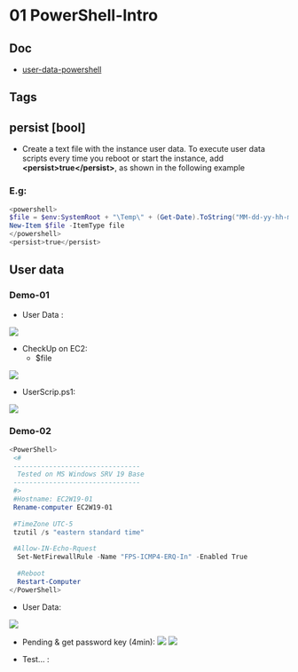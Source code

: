 # 01 PowerShell-Intro

## Doc
* [user-data-powershell](https://docs.aws.amazon.com/AWSEC2/latest/WindowsGuide/ec2-windows-user-data.html#user-data-powershell)

## Tags
## persist [bool]
* Create a text file with the instance user data. To execute user data scripts every time you reboot
  or start the instance, add **\<persist\>true\</persist\>**, as shown in the following example
### E.g:
````PowerShell
<powershell>
$file = $env:SystemRoot + "\Temp\" + (Get-Date).ToString("MM-dd-yy-hh-mm")
New-Item $file -ItemType file
</powershell>
<persist>true</persist>
````

## User data
### Demo-01
* User Data :

[<img src="https://i.imgur.com/O3axQSO.png">](https://i.imgur.com/O3axQSO.png)

* CheckUp on EC2:
  * $file

[<img src="https://i.imgur.com/8vuoEBY.png">](https://i.imgur.com/8vuoEBY.png)

* UserScrip.ps1:

[<img src="https://i.imgur.com/uS3fOLZ.png">](https://i.imgur.com/uS3fOLZ.png)

### Demo-02
````Powershell
<PowerShell>
 <#
 --------------------------------
  Tested on MS Windows SRV 19 Base
 --------------------------------
 #>
 #Hostname: EC2W19-01
 Rename-computer EC2W19-01
    
 #TimeZone UTC-5
 tzutil /s "eastern standard time"
    
 #Allow-IN-Echo-Rquest
  Set-NetFirewallRule -Name "FPS-ICMP4-ERQ-In" -Enabled True
    
  #Reboot
  Restart-Computer
</PowerShell>
````
* User Data:

[<img src="https://i.imgur.com/IqJv08N.png">](https://i.imgur.com/IqJv08N.png)

* Pending & get password key (4min):
[<img src="https://i.imgur.com/G1dVpac.png">](https://i.imgur.com/G1dVpac.png)
[<img src="https://i.imgur.com/XdtcQHv.png">](https://i.imgur.com/XdtcQHv.png)

* Test... :
